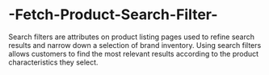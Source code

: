 # -Fetch-Product-Search-Filter-
Search filters are attributes on product listing pages used to refine search results and narrow down a selection of brand inventory. Using search filters allows customers to find the most relevant results according to the product characteristics they select.

